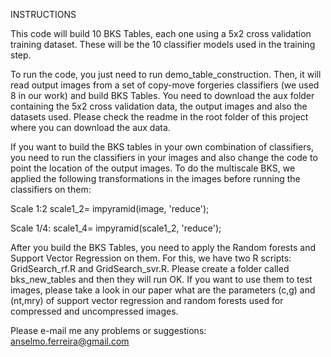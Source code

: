 
INSTRUCTIONS

This code will build 10 BKS Tables, each one using a 5x2 cross validation training dataset. These will be the 10 classifier models used in the training step.

To run the code, you just need to run demo_table_construction. Then, it will read output images 
from a set of copy-move forgeries classifiers (we used 8 in our work) and build BKS Tables. You need to download the aux folder containing the 5x2 cross validation data, the output images and also the datasets used. Please check the readme in the root folder of this project where you can download the aux data.

If you want to build the BKS tables in your own combination of classifiers, you need to run the classifiers in your images and also change the code to point the location of the output images. To do the multiscale BKS, we applied the following transformations in the images before running the classifiers on them:

Scale 1:2 	scale1_2= impyramid(image, 'reduce');

Scale 1/4: 	scale1_4= impyramid(scale1_2, 'reduce');

After you build the BKS Tables, you need to apply the Random forests and Support Vector Regression on them. For this, we have two R scripts: GridSearch_rf.R and GridSearch_svr.R. Please create a folder called bks_new_tables and then they will run OK. If you want to use them to test images, please take a look in our paper what are the parameters (c,g) and (nt,mry) of support vector regression and random forests used for compressed and uncompressed images.

Please e-mail me any problems or suggestions: anselmo.ferreira@gmail.com

